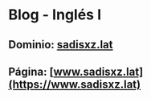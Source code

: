 # Blog - Inglés I
## Dominio: [sadisxz.lat](https://sadisxz.lat)
## Página: [www.sadisxz.lat](https://www.sadisxz.lat)


